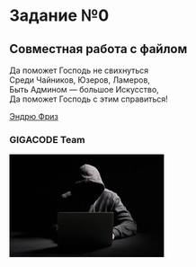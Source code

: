 # Задание №0
## Совместная работа с файлом
Да поможет Господь не свихнуться</br>
Среди Чайников, Юзеров, Ламеров,<br>
Быть Админом — большое Искусство,<br>
Да поможет Господь с этим справиться!

[Эндрю Фриз](http://parafraz.space/programmist-i-sisadmin-stihi-o-professiyah/)
<br>
### GIGACODE Team
<img src="./images.jpg"  alt="типо крутой хацкер">


